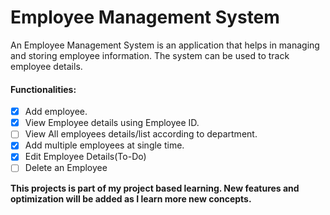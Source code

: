 # Employee Management System

An Employee Management System is an application that helps in managing and storing employee information. The system can be used to track employee details.

#### Functionalities:
- [x] Add employee.
- [x] View Employee details using Employee ID.
- [ ] View All employees details/list according to department.
- [X] Add multiple employees at single time.
- [X] Edit Employee Details(To-Do)
- [ ] Delete an Employee

**This projects is part of my project based learning. New features and optimization will be added as I learn more new concepts.**
